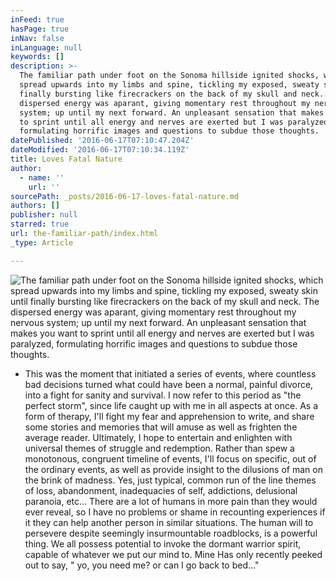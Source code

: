 ```yaml
---
inFeed: true
hasPage: true
inNav: false
inLanguage: null
keywords: []
description: >-
  The familiar path under foot on the Sonoma hillside ignited shocks, which
  spread upwards into my limbs and spine, tickling my exposed, sweaty skin until
  finally bursting like firecrackers on the back of my skull and neck. The
  dispersed energy was aparant, giving momentary rest throughout my nervous
  system; up until my next forward. An unpleasant sensation that makes you want
  to sprint until all energy and nerves are exerted but I was paralyzed,
  formulating horrific images and questions to subdue those thoughts.
datePublished: '2016-06-17T07:10:47.204Z'
dateModified: '2016-06-17T07:10:34.119Z'
title: Loves Fatal Nature
author:
  - name: ''
    url: ''
sourcePath: _posts/2016-06-17-loves-fatal-nature.md
authors: []
publisher: null
starred: true
url: the-familiar-path/index.html
_type: Article

---
```

![The familiar path under foot on the Sonoma hillside ignited shocks, which spread upwards into my limbs and spine, tickling my exposed, sweaty skin until finally bursting like firecrackers on the back of my skull and neck. The dispersed energy was aparant, giving momentary rest throughout my nervous system; up until my next forward. An unpleasant sensation that makes you want to sprint until all energy and nerves are exerted but I was paralyzed, formulating horrific images and questions to subdue those thoughts.](https://the-grid-user-content.s3-us-west-2.amazonaws.com/19c60d79-7150-4049-8add-427d23bbcd94.jpg)

* This was the moment that initiated a series of events, where countless bad decisions turned what could have been a normal, painful divorce, into a fight for sanity and survival. I now refer to this period as "the perfect storm", since life caught up with me in all aspects at once. As a form of therapy, I'll fight my fear and apprehension to write, and share some stories and memories that will amuse as well as frighten the average reader. Ultimately, I hope to entertain and enlighten with universal themes of struggle and redemption. Rather than spew a monotonous, congruent timeline of events, I'll focus on specific, out of the ordinary events, as well as provide insight to the dilusions of man on the brink of madness. Yes, just typical, common run of the line themes of loss, abandonment, inadequacies of self, addictions, delusional paranoia, etc... There are a lot of humans in more pain than they would ever reveal, so I have no problems or shame in recounting experiences if it they can help another person in similar situations. The human will to persevere despite seemingly insurmountable roadblocks, is a powerful thing. We all possess potential to invoke the dormant warrior spirit, capable of whatever we put our mind to. Mine Has only recently peeked out to say, " yo, you need me? or can I go back to bed..."